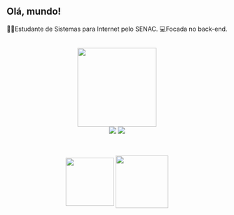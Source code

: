 ## Olá, mundo! 
✍🏻Estudante de Sistemas para Internet pelo SENAC.
💻Focada no back-end.

##

<div align="center">
  <a href="https://github.com/biapolegatti">
  <img height="180em" src="https://github-readme-stats.vercel.app/api/top-langs/?username=biapolegatti&layout=compact&langs_count=7&theme=dracula"/>
 </div>
 
<div align="center">
  <a href = "mailto:bianca.polegatti@gmail.com"><img src="https://img.shields.io/badge/-Gmail-%23333?style=for-the-badge&logo=gmail&logoColor=red" target="_blank"></a>
  <a href="https://www.linkedin.com/in/bianca-polegatti/" target="_blank"><img src="https://img.shields.io/badge/-LinkedIn-%230077B5?style=for-the-badge&logo=linkedin&logoColor=white" target="_blank"></a> 
</div>
  
  ##
  
<div align="center"><br>
   <img align="center" height="110" width="110" src="https://cdn.jsdelivr.net/gh/devicons/devicon/icons/java/java-original-wordmark.svg"/>
   <img align="center" height="120" width="120" src="https://cdn.jsdelivr.net/gh/devicons/devicon/icons/spring/spring-original-wordmark.svg"/>
</div>










 
